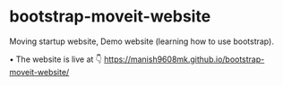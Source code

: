 # bootstrap-moveit-website
Moving startup website, Demo website (learning how to use bootstrap).

• The website is live at 👇
https://manish9608mk.github.io/bootstrap-moveit-website/

